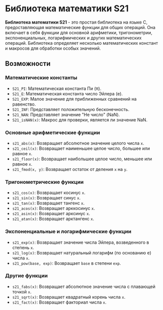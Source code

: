 # Библиотека математики S21

**Библиотека математики S21** - это простая библиотека на языке C, предоставляющая математические функции для общих операций. Она включает в себя функции для основной арифметики, тригонометрии, экспоненциальных, логарифмических и других математических операций. Библиотека определяет несколько математических констант и макросов для обработки особых значений.

## Возможности

### Математические константы

- `S21_PI`: Математическая константа Пи (π).
- `S21_E`: Математическая константа число Эйлера (e).
- `S21_EXP`: Малое значение для приближенных сравнений на равенство.
- `S21_INF`: Представляет положительную бесконечность.
- `S21_NAN`: Представляет значение "Не число" (NaN).
- `S21_isNAN(x)`: Макрос для проверки, является ли значение NaN.

### Основные арифметические функции

- `s21_abs(x)`: Возвращает абсолютное значение целого числа `x`.
- `s21_ceil(x)`: Возвращает наименьшее целое число, большее или равное `x`.
- `s21_floor(x)`: Возвращает наибольшее целое число, меньшее или равное `x`.
- `s21_fmod(x, y)`: Возвращает остаток от деления `x` на `y`.

### Тригонометрические функции

- `s21_cos(x)`: Возвращает косинус `x`.
- `s21_sin(x)`: Возвращает синус `x`.
- `s21_tan(x)`: Возвращает тангенс `x`.
- `s21_acos(x)`: Возвращает арккосинус `x`.
- `s21_asin(x)`: Возвращает арксинус `x`.
- `s21_atan(x)`: Возвращает арктангенс `x`.

### Экспоненциальные и логарифмические функции

- `s21_exp(x)`: Возвращает значение числа Эйлера, возведенного в степень `x`.
- `s21_log(x)`: Возвращает натуральный логарифм (по основанию e) числа `x`.
- `s21_pow(base, exp)`: Возвращает `base` в степени `exp`.

### Другие функции

- `s21_fabs(x)`: Возвращает абсолютное значение числа с плавающей точкой `x`.
- `s21_sqrt(x)`: Возвращает квадратный корень числа `x`.
- `s21_fact(x)`: Возвращает факториал числа `x`.
